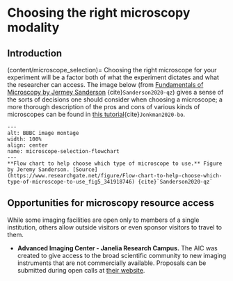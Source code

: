 # Choosing the right microscopy modality

## Introduction
(content/microscope_selection)=
Choosing the right microscope for your experiment will be a factor both of what the experiment dictates and what the researcher can access. The image below (from [Fundamentals of Microscopy by Jermey Sanderson](http://dx.doi.org/10.1002/cpmo.76) {cite}`Sanderson2020-qz`) gives a sense of the sorts of decisions one should consider when choosing a microscope; a more thorough description of the pros and cons of various kinds of microscopes can be found in [this tutorial](https://doi.org/10.1038/s41596-020-0313-9){cite}`Jonkman2020-bo`.

```{figure} ../images/Flow-chart-to-help-choose-which-type-of-microscope-to-use.png
---
alt: BBBC image montage
width: 100%
align: center
name: microscope-selection-flowchart
---
**Flow chart to help choose which type of microscope to use.** Figure by Jeremy Sanderson. [Source](https://www.researchgate.net/figure/Flow-chart-to-help-choose-which-type-of-microscope-to-use_fig5_341918746) {cite}`Sanderson2020-qz`
```

## Opportunities for microscopy resource access

While some imaging facilities are open only to members of a single institution, others allow outside visitors or even sponsor visitors to travel to them. 

* **Advanced Imaging Center - Janelia Research Campus.** The AIC was created to give access to the broad scientific community to new imaging instruments that are not commercially available. Proposals can be submitted during open calls at [their website](https://www.aicjanelia.org/apply).


<!-- 
Commented out text not shown on the page

 -->